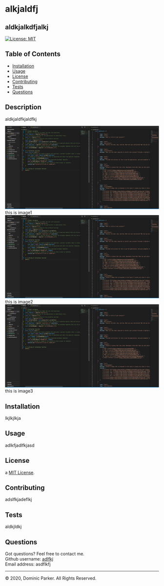 
# alkjaldfj

## aldkjalkdfjalkj  

[![License: MIT](https://img.shields.io/badge/License-MIT-yellow.svg)](https://opensource.org/licenses/MIT)  



## Table of Contents

* [Installation](#installation)
* [Usage](#usage)
* [License](#license)
* [Contributing](#contribution)
* [Tests](#tests)
* [Questions](#questions)



## Description 

aldkjaldfkjaldfkj  

![image1](index&questions.png)   this is image1   ![image2](index&questions.png)   this is image2    ![image3](index&questions.png)   this is image3    



## Installation

lkjlkjlkja



## Usage 

adlkfjadlfkjasd 



## License

a [MIT License](https://opensource.org/licenses/MIT).



## Contributing

adslfkjadeflkj



## Tests

aldkjldkj



## Questions

Got questions? Feel free to contact me.  
Github username: [adlfkj](https://github.com/adlfkj)  
Email address: asdflkfj

---

© 2020, Dominic Parker. All Rights Reserved.

